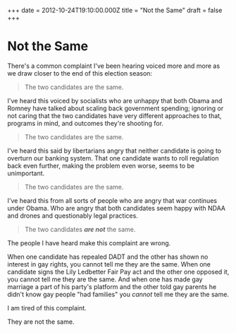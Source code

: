 +++
date = 2012-10-24T19:10:00.000Z
title = "Not the Same"
draft = false
+++


# Not the Same

There's a common complaint I've been hearing voiced more and more as we draw closer to the end of this election season:

> The two candidates are the same.

I've heard this voiced by socialists who are unhappy that both Obama and Romney have talked about scaling back government spending; ignoring or not caring that the two candidates have very different approaches to that, programs in mind, and outcomes they're shooting for.

> The two candidates are the same.

I've heard this said by libertarians angry that neither candidate is going to overturn our banking system. That one candidate wants to roll regulation back even further, making the problem even worse, seems to be unimportant.

> The two candidates are the same.

I've heard this from all sorts of people who are angry that war continues under Obama. Who are angry that both candidates seem happy with NDAA and drones and questionably legal practices.

> The two candidates __*are not*__ the same.

The people I have heard make this complaint are wrong. 

When one candidate has repealed DADT and the other has shown no interest in gay rights, you cannot tell me they are the same. When one candidate signs the Lily Ledbetter Fair Pay act and the other one opposed it, you cannot tell me they are the same. And when one has made gay marriage a part of his party's platform and the other told gay parents he didn't know gay people "had families" you *cannot* tell me they are the same.

I am tired of this complaint.

They are not the same.
